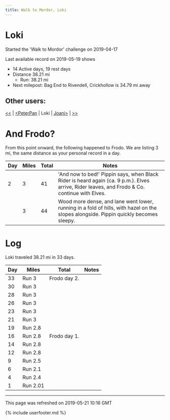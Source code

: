 ```yaml
---
title: Walk to Mordor, Loki
---
```


# Loki

Started the 'Walk to Mordor' challenge on 2019-04-17

Last available record on 2019-05-19 shows
* 14 Active days, 19 rest days
* Distance 38.21 mi
  * Run: 38.21 mi
* Next milepost: Bag End to Rivendell, Crickhollow is 34.79 mi away

## Other users:

[\<\<](PeterPan.md) \| [\<PeterPan](PeterPan.md) \| Loki \| [Joani\>](Joani.md) \| [\>\>](Joani.md)

# And Frodo?
From this point onward, the following happened to Frodo.
We are listing 3 mi, the same distance as your personal record in a day.

| Day | Miles | Total | Notes |
| --- | --- | --- | --- |
| 2 | 3 | 41 | 'And now to bed!' Pippin says, when Black Rider is heard again (ca. 9 p.m.). Elves arrive, Rider leaves, and Frodo & Co. continue with Elves. |
|   | 3 | 44 | Wood more dense, and lane went lower, running in a fold of hills, with hazel on the slopes alongside. Pippin quickly becomes sleepy. |


# Log

Loki traveled 38.21 mi in 33 days.

| Day | Miles | Total | Notes |
| --- | --- | --- | --- |
 | 33 | Run 3 | Frodo day 2. |
 | 30 | Run 3 |  |
 | 28 | Run 3 |  |
 | 26 | Run 3 |  |
 | 23 | Run 3 |  |
 | 21 | Run 3 |  |
 | 19 | Run 2.8 |  |
 | 16 | Run 2.8 | Frodo day 1. |
 | 14 | Run 2.8 |  |
 | 12 | Run 2.8 |  |
 | 9 | Run 2.5 |  |
 | 6 | Run 2.1 |  |
 | 4 | Run 2.4 |  |
 | 1 | Run 2.01 |  |

---
This page was refreshed on 2019-05-21 10:16 GMT

{% include userfooter.md %}
